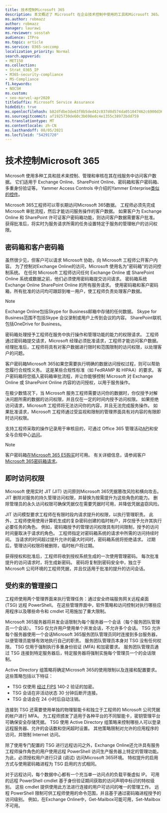 ```yaml
---
title: 技术控制Microsoft 365
description: 本文概述了 Microsoft 在企业技术控制中使用的工具和Microsoft 365。
ms.author: robmazz
author: robmazz
manager: laurawi
ms.reviewer: sosstah
audience: ITPro
ms.topic: article
ms.service: O365-seccomp
localization_priority: Normal
search.appverid:
- MET150
ms.collection:
- Strat_O365_IP
- M365-security-compliance
- MS-Compliance
f1.keywords:
- NOCSH
ms.custom:
- seo-marvel-apr2020
titleSuffix: Microsoft Service Assurance
hideEdit: true
ms.openlocfilehash: b82dfdbe3de63f8b5ded42c037d0d574da051047462c6900d368a70efd625fcf
ms.sourcegitcommit: af1925730de60c3b698edc4e1355c38972bdd759
ms.translationtype: MT
ms.contentlocale: zh-CN
ms.lasthandoff: 08/05/2021
ms.locfileid: "54291720"
---
```

# <a name="technology-controls-in-microsoft-365"></a>技术控制Microsoft 365 

Microsoft 使用多种工具和技术来控制、管理和审核在其在线服务中访问客户数据。 它们适用于 Exchange Online、SharePoint Online、密码箱和客户密码箱、多重身份验证等。 Yammer Access Controls 中介绍的Yammer Enterprise[类似的控件](assurance-yammer-enterprise-access-controls.md)。

Microsoft 365工程师可以零长期访问Microsoft 365数据。 工程师必须先完成 Microsoft 审批流程，然后才能访问服务操作的客户数据。 如果客户为 Exchange Online 和 SharePoint 许可证客户密码箱功能，则访问客户数据需要客户批准。 获得批准后，将实时为服务请求所需的任务设置特定于服务的管理帐户的访问权限。

## <a name="lockbox-and-customer-lockbox"></a>密码箱和客户密码箱

虽然很少见，但客户可以请求 Microsoft 协助，向 Microsoft 工程师公开客户内容。 为了控制对Exchange Online的访问，Microsoft 使用名为"密码箱"的访问控制系统。 在任何 Microsoft 工程师访问任何 Exchange Online 或 SharePoint Online 系统或数据之前，他们必须使用密码箱提交访问请求。 密码箱系统Exchange Online SharePoint Online 的所有服务请求。 使用密码箱和客户密码箱，所有批准的访问均可跟踪到唯一用户，使工程师负责处理客户数据。

> [!NOTE]
> Exchange Online包括Skype for Business邮箱中存储的任何数据。 Skype for Business范围不包括Skype 会议录制或用户上传到会议的内容。 SharePoint联机包括OneDrive for Business。

密码箱处理授予工程师在服务中执行操作和管理功能的能力的权限请求。 工程师通过密码箱提交请求，Microsoft 经理必须批准请求，工程师才能访问客户数据。 经理批准后，工程师将具有对客户数据进行限时和范围限制的访问权限，以处理客户的问题。

客户密码箱Microsoft 365如果您需要执行明确的数据访问授权过程，则可以帮助您履行合规性义务。 这是某些合规性标准（如 FedRAMP 和 HIPAA）的要求。 客户密码箱将您插入密码箱审批流程，并让你能够控制 Microsoft 对 Exchange Online 或 SharePoint Online 内容的访问授权，以用于服务操作。

在极少数情况下，当 Microsoft 服务工程师需要访问你的数据时，你仅授予对解决问题所需的数据的访问权限，并且仅在一定的时间内授予访问权限。 如果拒绝访问请求，Microsoft 工程师将无法访问你的内容，并且无法完成服务操作。 如果批准请求，Microsoft 工程师通过受监视和限制的管理界面具有对内容的有限即时访问权限。

支持工程师采取的操作记录用于审核目的，可通过 Office 365 管理活动[API](/office/office-365-management-api/get-started-with-office-365-management-apis)和安全与合规中心[访问](https://protection.office.com/)。

>[!NOTE]
> 客户密码箱[在Microsoft 365 E5购买](https://products.office.com/business/office-365-enterprise-e5-business-software)时可用。 有关详细信息，请参阅客户[Microsoft 365密码箱请求](https://support.office.com/article/Office-365-Customer-Lockbox-Requests-36f9cdd1-e64c-421b-a7e4-4a54d16440a2)。

## <a name="just-in-time-access"></a>即时访问权限

Microsoft 使用实时 JIT (JIT) 访问原则Microsoft 365凭据篡改风险和横向攻击。 JIT 删除对服务的持久管理访问权限，并替换为按需提升为这些角色的能力。 删除管理员的永久访问权限可确保凭据仅在需要凭据时可用，并降低凭据盗窃风险。

JIT 访问模型要求工程师在有限时段内请求提升的权限，以执行管理职责。 此外，工程师使用使用计算机生成的复杂密码创建的临时帐户，并仅授予允许其执行必要任务的角色。 例如，密码箱授予的管理访问权限具有时间限制，授予的访问时间量取决于请求的角色。 工程师指定对密码箱系统的请求中所需的访问持续时间。 当请求的时间超过提升允许的最大时间时，密码箱系统将拒绝请求。 过期后，管理访问权限将被删除，临时帐户将过期。

获得授权和批准后，工程师将收到授权系统生成的一次使用管理密码。 每次批准提升的访问请求时，将生成新密码。 密码将复制到密码安全中，独立于 Microsoft 公司环境的工程师凭据，并且仅适用于批准的提升的访问会话。

## <a name="constrained-management-interfaces"></a>受约束的管理接口

工程师使用两个管理界面来执行管理任务：通过安全终端服务网关远程桌面 (TSG) 远程 PowerShell。 在这些管理界面中，软件策略和访问控制对执行哪些应用程序以及哪些命令和 cmdlet 可用施加了重大限制。

Microsoft 365服务器将并发会话限制为每个服务器一个会话（每个服务团队管理员一个会话）。 TSG 仅允许用户使用单个并发会话，不允许多个会话。 TSG 允许每个服务器使用一个会话Microsoft 365服务团队管理员同时连接到多台服务器，以便管理员能够有效地执行自己的职责。 服务团队管理员本身对 TSG 没有任何权限。 TSG 仅用于强制执行多重身份验证 (MFA) 和加密要求。 服务团队管理员通过 TSG 连接到特定服务器后，特定服务器将强制实施每个管理员一个的会话限制。

Active Directory 组策略将确定Microsoft 365的使用限制以及连接和配置要求。 这些策略包括以下特征：

- TSG 仅使用 [经过 FIPS](https://www.microsoft.com/TrustCenter/Compliance/FIPS) 140-2 验证的加密。
- TSG 会话在非活动状态 30 分钟后断开连接。
- TSG 会话会在 24 小时后自动注销。

连接到 TSG 还需要使用单独的物理智能卡和独立于工程师的 Microsoft 公司凭据的帐户进行 MFA。 为工程师颁发了适用于各种平台的不同智能卡，密钥管理平台可确保安全存储凭据。 TSG 使用 Active Directory 组策略来控制哪些人可以登录远程服务器、允许的会话数和空闲超时设置。 其他策略限制对允许的应用程序的访问，并限制 Internet 访问。

除了使用专门配置的 TSG 进行远程访问之外，Exchange Online还允许具有服务工程师操作角色的用户使用远程 PowerShell 访问生产服务器上特定的管理功能。 为此，必须授权用户进行只读 (调试) 访问Microsoft 365环境。 特权提升的启用方式与使用密码箱进程为 TSG 启用的方式相同。

对于远程访问，每个数据中心都有一个充当单一访问点的负载平衡虚拟 IP。 可用的远程 PowerShell cmdlet 基于身份验证期间获取的访问声明中标识的特权级别。 这些 cmdlet 提供使用此方法进行连接的用户可访问的唯一的管理工作。 远程 PowerShell 限制可供工程师使用的命令范围，并且基于通过密码箱进程授予的访问级别。 例如，在Exchange Online中，Get-Mailbox可能可用，Set-Mailbox不可用。
